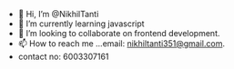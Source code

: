 - 👋 Hi, I’m @NikhilTanti
- 🌱 I’m currently learning javascript
- 💞️ I’m looking to collaborate on frontend development.
- 📫 How to reach me ...email: nikhiltanti351@gmail.com.
- contact no: 6003307161

<!---
NikhilTanti/NikhilTanti is a ✨ special ✨ repository because its `README.md` (this file) appears on your GitHub profile.
You can click the Preview link to take a look at your changes.
--->
